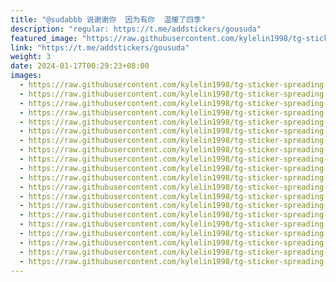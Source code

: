```yaml
---
title: "@sudabbb 说谢谢你  因为有你  温暖了四季"
description: "regular: https://t.me/addstickers/gousuda"
featured_image: "https://raw.githubusercontent.com/kylelin1998/tg-sticker-spreading-worldwide-images/main/img/6465ed4d-106c-4aa3-a77c-063592984847.jpg"
link: "https://t.me/addstickers/gousuda"
weight: 3
date: 2024-01-17T00:29:23+08:00
images:
  - https://raw.githubusercontent.com/kylelin1998/tg-sticker-spreading-worldwide-images/main/img/6465ed4d-106c-4aa3-a77c-063592984847.jpg
  - https://raw.githubusercontent.com/kylelin1998/tg-sticker-spreading-worldwide-images/main/img/d0f99d96-c292-4ba5-9cfc-fd993dac8acc.jpg
  - https://raw.githubusercontent.com/kylelin1998/tg-sticker-spreading-worldwide-images/main/img/4e51c283-b846-41b9-bcb9-b5485f03f703.jpg
  - https://raw.githubusercontent.com/kylelin1998/tg-sticker-spreading-worldwide-images/main/img/5bd9482b-c26f-4eb5-a6cc-2ffb2ffbe8b1.jpg
  - https://raw.githubusercontent.com/kylelin1998/tg-sticker-spreading-worldwide-images/main/img/9ed54d9f-6997-4188-9a60-ba84ae706f49.jpg
  - https://raw.githubusercontent.com/kylelin1998/tg-sticker-spreading-worldwide-images/main/img/1b0dfd28-0889-4c5e-bd50-7c238c91830e.jpg
  - https://raw.githubusercontent.com/kylelin1998/tg-sticker-spreading-worldwide-images/main/img/f880a3d0-ebfc-4779-83a8-dbe69d8b9870.jpg
  - https://raw.githubusercontent.com/kylelin1998/tg-sticker-spreading-worldwide-images/main/img/c032865a-051c-4f2e-9942-6e7c3862bad1.jpg
  - https://raw.githubusercontent.com/kylelin1998/tg-sticker-spreading-worldwide-images/main/img/77edb474-5c54-4388-a792-e2b1fe9f5072.jpg
  - https://raw.githubusercontent.com/kylelin1998/tg-sticker-spreading-worldwide-images/main/img/92651724-44b6-442a-a4bb-2456ee733c93.jpg
  - https://raw.githubusercontent.com/kylelin1998/tg-sticker-spreading-worldwide-images/main/img/2f7095ff-17be-426c-a9a5-be0656ca3061.jpg
  - https://raw.githubusercontent.com/kylelin1998/tg-sticker-spreading-worldwide-images/main/img/b17c625f-619d-4d3d-a72d-124bcebbf4e9.jpg
  - https://raw.githubusercontent.com/kylelin1998/tg-sticker-spreading-worldwide-images/main/img/cbb732ff-a450-4d33-be2c-44c1a14d5809.jpg
  - https://raw.githubusercontent.com/kylelin1998/tg-sticker-spreading-worldwide-images/main/img/5212561b-54fe-4d74-b322-2c3bd7871156.jpg
  - https://raw.githubusercontent.com/kylelin1998/tg-sticker-spreading-worldwide-images/main/img/241cacb9-2c84-4a83-982d-2c51eb1a2b68.jpg
  - https://raw.githubusercontent.com/kylelin1998/tg-sticker-spreading-worldwide-images/main/img/5cf24a99-4c5b-4d4f-b9ab-efc6d6de008f.jpg
  - https://raw.githubusercontent.com/kylelin1998/tg-sticker-spreading-worldwide-images/main/img/df83bff3-fa65-4dd4-97e9-8869cd005f18.jpg
  - https://raw.githubusercontent.com/kylelin1998/tg-sticker-spreading-worldwide-images/main/img/304bdeed-4bb9-44dd-91e6-c670f1d81357.jpg
  - https://raw.githubusercontent.com/kylelin1998/tg-sticker-spreading-worldwide-images/main/img/bf194a4a-9aa0-459b-8004-49f0cf50e6db.jpg
  - https://raw.githubusercontent.com/kylelin1998/tg-sticker-spreading-worldwide-images/main/img/fff681dd-7fce-4610-ae2c-ba530f798bcc.jpg
---
```

